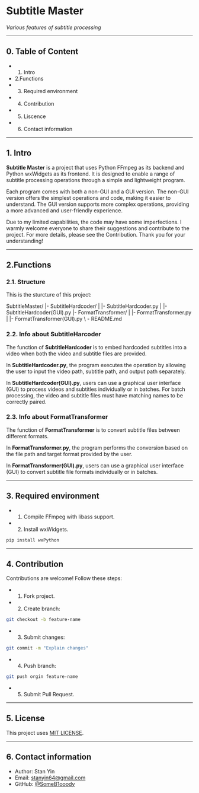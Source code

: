 
# Subtitle Master
*Various features of subtitle processing*

---
## 0. Table of Content

- 1. Intro
- 2.Functions
- 3. Required environment
- 4. Contribution
- 5. Liscence
- 6. Contact information
---
## 1. Intro
**Subtitle Master** is a project that uses Python FFmpeg as its backend and Python wxWidgets as its frontend. It is designed to enable a range of subtitle processing operations through a simple and lightweight program.

Each program comes with both a non-GUI and a GUI version. The non-GUI version offers the simplest operations and code, making it easier to understand. The GUI version supports more complex operations, providing a more advanced and user-friendly experience.

Due to my limited capabilities, the code may have some imperfections. I warmly welcome everyone to share their suggestions and contribute to the project. For more details, please see the Contribution. Thank you for your understanding!

---
## 2.Functions

### 2.1. Structure

This is the sturcture of this project:

SubtitleMaster/
|- SubtitleHardcoder/
|               |- SubtitleHardcoder.py
|               |- SubtitleHardcoder(GUI).py
|- FormatTransformer/
|               |- FormatTransformer.py
|               |- FormatTransformer(GUI).py
\ - README.md

### 2.2. Info about SubtitleHarcoder

The function of **SubtitleHardcoder** is to embed hardcoded subtitles into a video when both the video and subtitle files are provided.

In **SubtitleHardcoder.py**, the program executes the operation by allowing the user to input the video path, subtitle path, and output path separately.

In **SubtitleHardcoder(GUI).py**, users can use a graphical user interface (GUI) to process videos and subtitles individually or in batches. For batch processing, the video and subtitle files must have matching names to be correctly paired.

### 2.3. Info about FormatTransformer

The function of **FormatTransformer** is to convert subtitle files between different formats.

In **FormatTransformer.py**, the program performs the conversion based on the file path and target format provided by the user.

In **FormatTransformer(GUI).py**, users can use a graphical user interface (GUI) to convert subtitle file formats individually or in batches.

---
## 3. Required environment
- 1. Compile FFmpeg with libass support.
- 2. Install wxWidgets.
```bash
pip install wxPython
```

---

## 4. Contribution

Contributions are welcome! Follow these steps:
 - 1. Fork project.
 - 2. Create branch:
 ```bash
 git checkout -b feature-name
```
- 3. Submit changes:
```bash
git commit -m "Explain changes"
```
- 4. Push branch:
```bash
git push orgin feature-name
```
- 5. Submit Pull Request.

---
## 5. License

This project uses [MIT LICENSE](LICENSE).

---
## 6. Contact information

- Author: Stan Yin
- Email: stanyin64@gmail.com
- GitHub: [@SomeB1ooody](https://github.com/SomeB1oody)